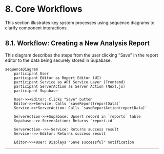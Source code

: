 # 8. Core Workflows

This section illustrates key system processes using sequence diagrams to clarify component interactions.

## 8.1. Workflow: Creating a New Analysis Report

This diagram describes the steps from the user clicking "Save" in the report editor to the data being securely stored in Supabase.

```mermaid
sequenceDiagram
    participant User
    participant Editor as Report Editor (UI)
    participant Service as API Service Layer (Frontend)
    participant ServerAction as Server Action (Next.js)
    participant Supabase

    User->>+Editor: Clicks "Save" button
    Editor->>+Service: Calls `saveReport(reportData)`
    Service->>+ServerAction: Calls `saveReportAction(reportData)`
    
    ServerAction->>+Supabase: Upsert record in `reports` table
    Supabase-->>-ServerAction: Returns `report.id`
    
    ServerAction-->>-Service: Returns success result
    Service-->>-Editor: Returns success result
    
    Editor->>+User: Displays "Save successful" notification
```

---
